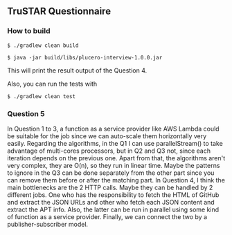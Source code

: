 ## TruSTAR Questionnaire

### How to build
`$ ./gradlew clean build`

`$ java -jar build/libs/plucero-interview-1.0.0.jar`

This will print the result output of the Question 4.

Also, you can run the tests with

`$ ./gradlew clean test`


### Question 5

In Question 1 to 3, a function as a service provider like AWS Lambda could be suitable for the job since we can 
auto-scale them horizontally very easily. Regarding the algorithms, in the Q1 I can use parallelStream() to take 
advantage of multi-cores processors, but in Q2 and Q3 not, since each iteration depends on the previous one. 
Apart from that, the algorithms aren't very complex, they are O(n), so they run in linear time. Maybe the patterns 
to ignore in the Q3 can be done separately from the other part since you can remove them before or after the matching part.
In Question 4, I think the main bottlenecks are the 2 HTTP calls. Maybe they can be handled by 2 different jobs. 
One who has the responsibility to fetch the HTML of GitHub and extract the JSON URLs and other who fetch each JSON 
content and extract the APT info. Also, the latter can be run in parallel using some kind of function as a service provider. 
Finally, we can connect the two by a publisher-subscriber model.
